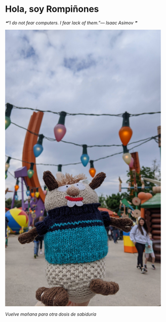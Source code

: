 # Hola, soy Rompiñones

<!--STARTS_HERE_QUOTE_README-->
<i>❝“I do not fear computers. I fear lack of them.”— Isaac Asimov  ❞</i>
<!--ENDS_HERE_QUOTE_README-->

<!--START_SECTION:update_image-->
![alt text](https://raw.githubusercontent.com/focaalvarez/rompinones/main/.github/images/IMG_20220429_104051.jpg?raw=true)
<!--END_SECTION:update_image-->

*Vuelve mañana para otra dosis de sabiduría*
